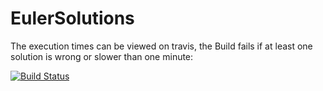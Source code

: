 # EulerSolutions

The execution times can be viewed on travis, the Build fails if at least one solution is wrong or slower than one minute:

[![Build Status](https://travis-ci.org/TomRiddle01/EulerSolutions.svg?branch=master)](https://travis-ci.org/TomRiddle01/EulerSolutions)
